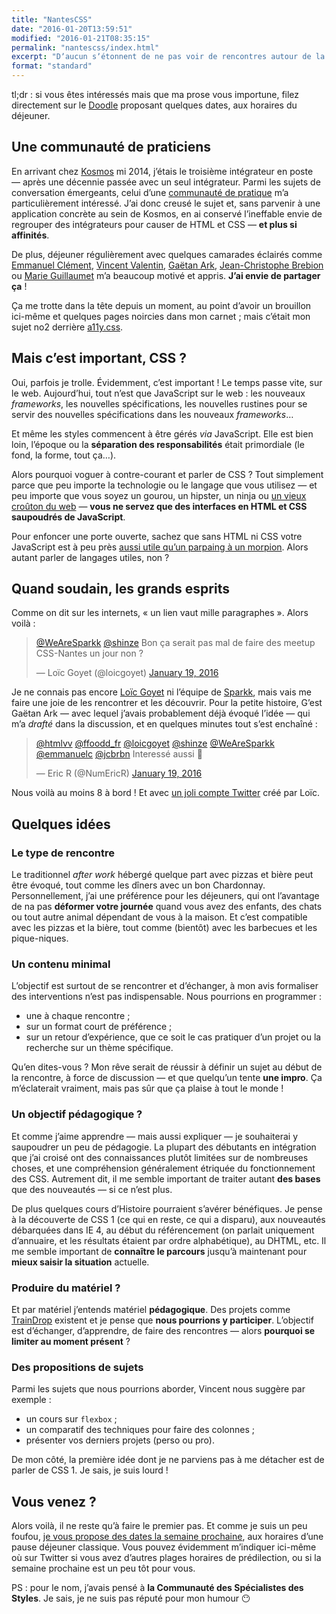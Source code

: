 ```yaml
---
title: "NantesCSS"
date: "2016-01-20T13:59:51"
modified: "2016-01-21T08:35:15"
permalink: "nantescss/index.html"
excerpt: "Dʼaucun sʼétonnent de ne pas voir de rencontres autour de la thématique des CSS organisées à Nantes. À Paris, vous pouvez vous rendre au [4e _meetup_ organisé par **CSS Paris**](http://www.meetup.com/fr-FR/CSS-Paris/) —&nbsp;et il en existe probablement dans dʼautres villes de France et de Navarre. Mais pas (encore) à Nantes. Vous voyez ou je veux en venir&nbsp;? [Lire la suite de «&nbsp;NantesCSS&nbsp;» →](https://www.ffoodd.fr/nantescss/)"
format: "standard"
---
```

tl;dr&nbsp;: si vous êtes intéressés mais que ma prose vous importune, filez directement sur le [Doodle](http://doodle.com/poll/7rv8ixe9tqc6kwdc) proposant quelques dates, aux horaires du déjeuner.

## Une communauté de praticiens

En arrivant chez [Kosmos](http://www.kosmos.fr) mi 2014, jʼétais le troisième intégrateur en poste —&nbsp;après une décennie passée avec un seul intégrateur. Parmi les sujets de conversation émergeants, celui dʼune [communauté de pratique](https://fr.wikipedia.org/wiki/Communaut%C3%A9_de_pratique) mʼa particulièrement intéressé. Jʼai donc creusé le sujet et, sans parvenir à une application concrète au sein de Kosmos, en ai conservé lʼineffable envie de regrouper des intégrateurs pour causer de HTML et CSS —&nbsp;**et plus si affinités**.

De plus, déjeuner régulièrement avec quelques camarades éclairés comme [Emmanuel Clément](http://emmanuel.clement.free.fr/), [Vincent Valentin](http://vincent-valentin.name/), [Gaëtan Ark](https://twitter.com/shinze), [Jean-Christophe Brebion](http://jcbrebion.com/) ou [Marie Guillaumet](http://marieguillaumet.com/) mʼa beaucoup motivé et appris. **Jʼai envie de partager ça**&nbsp;!

Ça me trotte dans la tête depuis un moment, au point dʼavoir un brouillon ici-même et quelques pages noircies dans mon carnet&nbsp;; mais cʼétait mon sujet no2 derrière [a11y.css](https://github.com/ffoodd/a11y.css).

## Mais cʼest important, CSS&nbsp;?

Oui, parfois je trolle. Évidemment, cʼest important&nbsp;! Le temps passe vite, sur le web. Aujourdʼhui, tout nʼest que JavaScript sur le web&nbsp;: les nouveaux _frameworks_, les nouvelles spécifications, les nouvelles rustines pour se servir des nouvelles spécifications dans les nouveaux _frameworks_…

Et même les styles commencent à être gérés _via_ JavaScript. Elle est bien loin, lʼépoque ou la **séparation des responsabilités** était primordiale (le fond, la forme, tout ça…).

Alors pourquoi voguer à contre-courant et parler de CSS&nbsp;? Tout simplement parce que peu importe la technologie ou le langage que vous utilisez —&nbsp;et peu importe que vous soyez un gourou, un hipster, un ninja ou [un vieux croûton du web](http://www.paris-web.fr/2015/conferences/la-veille-techno-pour-les-vieux-croutons.php)&nbsp;— **vous ne servez que des interfaces en HTML et CSS saupoudrés de JavaScript**.

Pour enfoncer une porte ouverte, sachez que sans HTML ni CSS votre JavaScript est à peu près [aussi utile quʼun parpaing à un morpion](https://fr.wikipedia.org/wiki/Dodgeball_!_M%C3%AAme_pas_mal_!). Alors autant parler de langages utiles, non&nbsp;?

## Quand soudain, les grands esprits

Comme on dit sur les internets, «&nbsp;un lien vaut mille paragraphes&nbsp;». Alors voilà&nbsp;:

> [@WeAreSparkk](https://twitter.com/WeAreSparkk) [@shinze](https://twitter.com/shinze) Bon ça serait pas mal de faire des meetup CSS-Nantes un jour non ?
> 
> — Loïc Goyet (@loicgoyet) [January 19, 2016](https://twitter.com/loicgoyet/status/689453449897910272)

Je ne connais pas encore [Loïc Goyet](http://loicgoyet.github.io/) ni lʼéquipe de [Sparkk](http://www.sparkk.fr/), mais vais me faire une joie de les rencontrer et les découvrir. Pour la petite histoire, Gʼest Gaëtan Ark —&nbsp;avec lequel jʼavais probablement déjà évoqué lʼidée&nbsp;— qui mʼa _drafté_ dans la discussion, et en quelques minutes tout sʼest enchaîné&nbsp;:

> [@htmlvv](https://twitter.com/htmlvv) [@ffoodd\_fr](https://twitter.com/ffoodd_fr) [@loicgoyet](https://twitter.com/loicgoyet) [@shinze](https://twitter.com/shinze) [@WeAreSparkk](https://twitter.com/WeAreSparkk) [@emmanuelc](https://twitter.com/emmanuelc) [@jcbrbn](https://twitter.com/jcbrbn) Interessé aussi 🙂
> 
> — Eric R (@NumEricR) [January 19, 2016](https://twitter.com/NumEricR/status/689508545008701440)

Nous voilà au moins 8 à bord&nbsp;! Et avec [un joli compte Twitter](https://twitter.com/NantesCSS) créé par Loïc.

## Quelques idées

### Le type de rencontre

Le traditionnel _after work_ hébergé quelque part avec pizzas et bière peut être évoqué, tout comme les dîners avec un bon Chardonnay. Personnellement, jʼai une préférence pour les déjeuners, qui ont lʼavantage de na pas **déformer votre journée** quand vous avez des enfants, des chats ou tout autre animal dépendant de vous à la maison. Et cʼest compatible avec les pizzas et la bière, tout comme (bientôt) avec les barbecues et les pique-niques.

### Un contenu minimal

Lʼobjectif est surtout de se rencontrer et dʼéchanger, à mon avis formaliser des interventions nʼest pas indispensable. Nous pourrions en programmer&nbsp;:

* une à chaque rencontre&nbsp;;
* sur un format court de préférence&nbsp;;
* sur un retour dʼexpérience, que ce soit le cas pratiquer dʼun projet ou la recherche sur un thème spécifique.

Quʼen dites-vous&nbsp;? Mon rêve serait de réussir à définir un sujet au début de la rencontre, à force de discussion —&nbsp;et que quelquʼun tente **une impro**. Ça mʼéclaterait vraiment, mais pas sûr que ça plaise à tout le monde&nbsp;!

### Un objectif pédagogique&nbsp;?

Et comme jʼaime apprendre —&nbsp;mais aussi expliquer&nbsp;— je souhaiterai y saupoudrer un peu de pédagogie. La plupart des débutants en intégration que jʼai croisé ont des connaissances plutôt limitées sur de nombreuses choses, et une compréhension généralement étriquée du fonctionnement des CSS. Autrement dit, il me semble important de traiter autant **des bases** que des nouveautés —&nbsp;si ce nʼest plus.

De plus quelques cours dʼHistoire pourraient sʼavérer bénéfiques. Je pense à la découverte de CSS 1 (ce qui en reste, ce qui a disparu), aux nouveautés débarquées dans IE&nbsp;4, au début du référencement (on parlait uniquement dʼannuaire, et les résultats étaient par ordre alphabétique), au DHTML, etc. Il me semble important de **connaître le parcours** jusquʼà maintenant pour **mieux saisir la situation** actuelle.

### Produire du matériel&nbsp;?

Et par matériel jʼentends matériel **pédagogique**. Des projets comme [TrainDrop](http://traindrop.github.io/) existent et je pense que **nous pourrions y participer**. Lʼobjectif est dʼéchanger, dʼapprendre, de faire des rencontres —&nbsp;alors **pourquoi se limiter au moment présent**&nbsp;?

### Des propositions de sujets

Parmi les sujets que nous pourrions aborder, Vincent nous suggère par exemple&nbsp;:

* un cours sur `flexbox`&nbsp;;
* un comparatif des techniques pour faire des colonnes&nbsp;;
* présenter vos derniers projets (perso ou pro).

De mon côté, la première idée dont je ne parviens pas à me détacher est de parler de CSS 1. Je sais, je suis lourd&nbsp;!

## Vous venez&nbsp;?

Alors voilà, il ne reste quʼà faire le premier pas. Et comme je suis un peu foufou, [je vous propose des dates la semaine prochaine](http://doodle.com/poll/7rv8ixe9tqc6kwdc), aux horaires dʼune pause déjeuner classique. Vous pouvez évidemment mʼindiquer ici-même où sur Twitter si vous avez dʼautres plages horaires de prédilection, ou si la semaine prochaine est un peu tôt pour vous.

PS&nbsp;: pour le nom, jʼavais pensé à **la Communauté des Spécialistes des Styles**. Je sais, je ne suis pas réputé pour mon humour 😶
